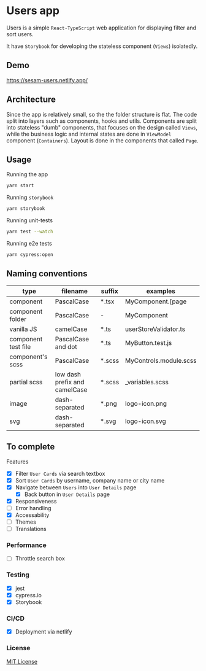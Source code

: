 # Users app

Users is a simple `React-TypeScript` web application for displaying filter and sort users.

It have `Storybook` for developing the stateless component (`Views`) isolatedly.

## Demo

<a href="https://sesam-users.netlify.app/" target="_blank">https://sesam-users.netlify.app/</a>


## Architecture
Since the app is relatively small, so the the folder structure is flat. The code split into layers such as components, hooks and utils. Components are split into stateless "dumb" components, that focuses on the design called `Views`, while the business logic and internal states are done in `ViewModel` component (`Containers`). Layout is done in the components that called `Page`.

## Usage

Running the app

```bash
yarn start
```

Running `storybook`

```bash
yarn storybook
```

Running unit-tests

```bash
yarn test --watch
```

Running e2e tests

```bash
yarn cypress:open
```

## Naming conventions

| type                | filename                      | suffix  | examples              |
| ------------------- | ----------------------------- | ------- | --------------------- |
| component           | PascalCase                    | \*.tsx  | MyComponent.[page|viewModel|view].tsx       |
| component folder    | PascalCase                     | -       | MyComponent           |
| vanilla JS          | camelCase                     | \*.ts   | userStoreValidator.ts |
| component test file | PascalCase and dot             | \*.ts   | MyButton.test.js      |
| component's scss    | PascalCase                    | \*.scss | MyControls.module.scss       |
| partial scss        | low dash prefix and camelCase | \*.scss | \_variables.scss      |
| image               | dash-separated                | \*.png  | logo-icon.png         |
| svg                 | dash-separated                | \*.svg  | logo-icon.svg         |


## To complete

Features
- [x]   Filter `User Cards` via search textbox
- [x]   Sort `User Cards` by username, company name or city name
- [x]   Navigate between `Users` into `User Details` page
    -   [x] Back button in `User Details` page
- [x]   Responsiveness
- [ ]   Error handling
- [x]   Accessability
- [ ]   Themes
- [ ]   Translations
### Performance
-   [ ] Throttle search box
### Testing
-   [x] jest
-   [x] cypress.io
-   [x] Storybook
### CI/CD
-   [x] Deployment via netlify

### License

[MIT License](LICENSE)
